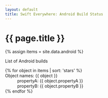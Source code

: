 ```yaml
---
layout: default
title: Swift Everywhere: Android Build Status
---
```

<h1>{{ page.title }}</h1>

{% assign items = site.data.android %}

<p>
List of Android builds
<p>

<dl>
{% for object in items | sort: 'stars' %}
  <dt>Object names: {{ object }}</dt>
      <dd>propertyA: {{ object.propertyA }}</dd>
      <dd>propertyB: {{ object.propertyB }}</dd>
{% endfor %}


